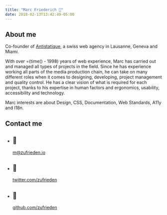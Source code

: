 ```yaml
---
title: "Marc Friederich 🔮"
date: 2018-02-13T13:42:49-05:00
---
```


## About me

Co-founder of <a href="https://antistatique.net">Antistatique</a>, a swiss web agency in Lausanne, Geneva and Miami.

With over =(time() - 1998) years of web experience, Marc has carried out and managed all types of projects in the field. Since he has experience working all parts of the media production chain, he can take on many different roles when it comes to designing, developing, project management and quality control. He has a clear vision of what is required for each project, thanks to his expertise in human factors and ergonomics, usability, accessibility and technology.

Marc interests are about Design, CSS, Documentation, Web Standards, A11y and I18n.

## Contact me

<ul class="list-icons">
  <li>
    <h2>📨</h2>
    <a href="mailto:m@zufrieden.io">m@zufrieden.io</a>
  </li>
  <li>
    <h2>🙊</h2>
     <a href="https://twitter.com/zufrieden">twitter.com/zufrieden</a>
  </li>
  <li>
    <h2>🐙</h2>
     <a href="https://github.com/zufrieden">github.com/zufrieden</a>
  </li>
</ul>
